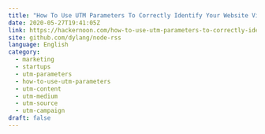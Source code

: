 ```yaml
---
title: "How To Use UTM Parameters To Correctly Identify Your Website Visitors"
date: 2020-05-27T19:41:05Z
link: https://hackernoon.com/how-to-use-utm-parameters-to-correctly-identify-your-website-visitors-ir9l3zxp?source=rss&utm_medium=RSS&utm_source=news.12bit.vn
site: github.com/dylang/node-rss
language: English
category:
  - marketing
  - startups
  - utm-parameters
  - how-to-use-utm-parameters
  - utm-content
  - utm-medium
  - utm-source
  - utm-campaign
draft: false
---
```


